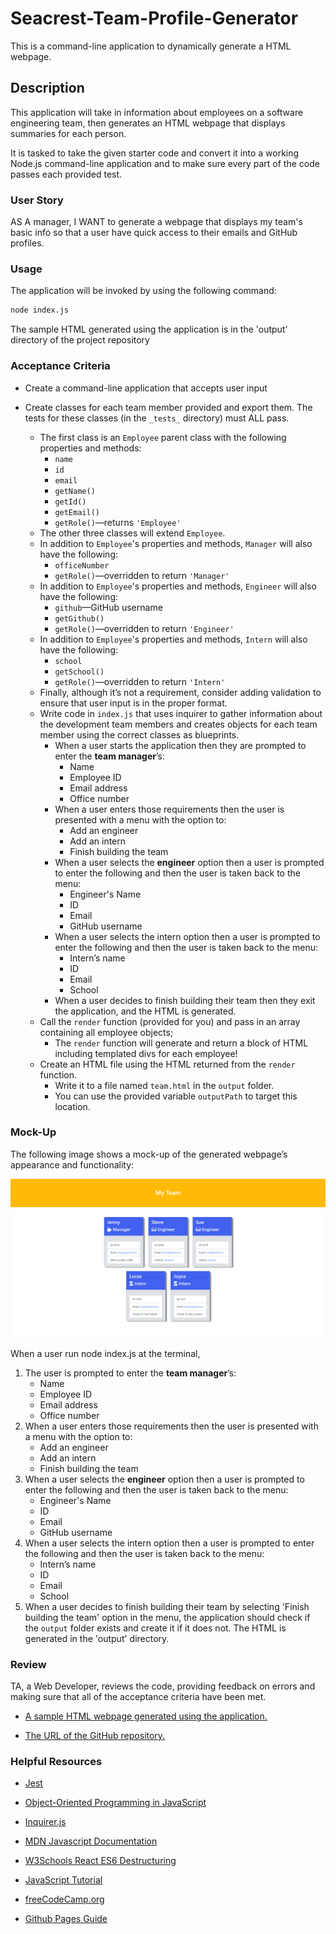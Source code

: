 # Seacrest-Team-Profile-Generator

This is a command-line application to dynamically generate a HTML webpage.

## Description

This application will take in information about employees on a software engineering team, then generates an HTML webpage that displays summaries for each person.

It is tasked to take the given starter code and convert it into a working Node.js command-line application and to make sure every part of the code passes each provided test.

### User Story

AS A manager, I WANT to generate a webpage that displays my team's basic info so that a user have quick access to their emails and GitHub profiles.

### Usage

The application will be invoked by using the following command:

```bash
node index.js
```
The sample HTML generated using the application is in the 'output' directory of the project repository

### Acceptance Criteria

* Create a command-line application that accepts user input

* Create classes for each team member provided and export them. The tests for these classes (in the `_tests_` directory) must ALL pass.     
    * The first class is an `Employee` parent class with the following properties and methods:       
      * `name`
      * `id`
      * `email`
      * `getName()`
      * `getId()`
      * `getEmail()`
      * `getRole()`&mdash;returns `'Employee'`     
    * The other three classes will extend `Employee`.      
    * In addition to `Employee`'s properties and methods, `Manager` will also have the following:
      * `officeNumber`
      * `getRole()`&mdash;overridden to return `'Manager'`
    * In addition to `Employee`'s properties and methods, `Engineer` will also have the following:
      * `github`&mdash;GitHub username
      * `getGithub()`
      * `getRole()`&mdash;overridden to return `'Engineer'`
    * In addition to `Employee`'s properties and methods, `Intern` will also have the following:
      * `school`
      * `getSchool()`
      * `getRole()`&mdash;overridden to return `'Intern'`
    * Finally, although it’s not a requirement, consider adding validation to ensure that user input is in the proper format.   
  * Write code in `index.js` that uses inquirer to gather information about the development team members and creates objects for each team member using the correct classes as blueprints.
    * When a user starts the application then they are prompted to enter the **team manager**’s:
      * Name
      * Employee ID
      * Email address
      * Office number
    * When a user enters those requirements then the user is presented with a menu with the option to:
      * Add an engineer
      * Add an intern 
      * Finish building the team
    * When a user selects the **engineer** option then a user is prompted to enter the following and then the user is taken back to the menu:
      * Engineer's Name
      * ID
      * Email
      * GitHub username
    * When a user selects the intern option then a user is prompted to enter the following and then the user is taken back to the menu:
      * Intern’s name
      * ID
      * Email
      * School
    * When a user decides to finish building their team then they exit the application, and the HTML is generated.
  * Call the `render` function (provided for you) and pass in an array containing all employee objects; 
    * The `render` function will generate and return a block of HTML including templated divs for each employee!
  * Create an HTML file using the HTML returned from the `render` function. 
    * Write it to a file named `team.html` in the `output` folder. 
    * You can use the provided variable `outputPath` to target this location.


### Mock-Up

The following image shows a mock-up of the generated webpage’s appearance and functionality:

![HTML webpage titled “My Team” features five boxes listing employee names, titles, and other key info.](./Assets/images/mockup.png)

When a user run node index.js at the terminal,

1. The user is prompted to enter the **team manager**’s:
      * Name
      * Employee ID
      * Email address
      * Office number
2. When a user enters those requirements then the user is presented with a menu with the option to:
      * Add an engineer
      * Add an intern 
      * Finish building the team
3. When a user selects the **engineer** option then a user is prompted to enter the following and then the user is taken back to the menu:
      * Engineer's Name
      * ID
      * Email
      * GitHub username
4. When a user selects the intern option then a user is prompted to enter the following and then the user is taken back to the menu:
      * Intern’s name
      * ID
      * Email
      * School
5. When a user decides to finish building their team by selecting 'Finish building the team' option in the menu, the application should check if the `output` folder exists and create it if it does not. The HTML is generated in the 'output' directory.

### Review

TA, a Web Developer, reviews the code, providing feedback on errors and making sure that all of the acceptance criteria have been met.

* [A sample HTML webpage generated using the application.](./assets/images/mockup.png)

* [The URL of the GitHub repository.](https://github.com/seacrest3/Seacrest-Team-Profile-Generator.git)

### Helpful Resources

- [Jest](https://jestjs.io/docs/getting-started)

- [Object-Oriented Programming in JavaScript](https://www.freecodecamp.org/news/object-oriented-javascript-for-beginners/#object-composition)

- [Inquirer.js](https://www.npmjs.com/package/inquirer)

- [MDN Javascript Documentation](https://developer.mozilla.org/en-US/docs/Web/JavaScript/)

- [W3Schools React ES6 Destructuring](https://www.w3schools.com/react/react_es6_destructuring.asp)

- [JavaScript Tutorial](https://www.javascripttutorial.net/)

- [freeCodeCamp.org](https://www.freecodecamp.org/)

- [Github Pages Guide](https://pages.github.com/)